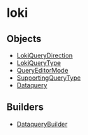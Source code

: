 # <span class="badge package-variant-dataquery"></span> loki

## Objects

 * <span class="badge object-type-enum"></span> [LokiQueryDirection](./object-LokiQueryDirection.md)
 * <span class="badge object-type-enum"></span> [LokiQueryType](./object-LokiQueryType.md)
 * <span class="badge object-type-enum"></span> [QueryEditorMode](./object-QueryEditorMode.md)
 * <span class="badge object-type-enum"></span> [SupportingQueryType](./object-SupportingQueryType.md)
 * <span class="badge object-type-class"></span> [Dataquery](./object-Dataquery.md)
## Builders

 * <span class="badge builder"></span> [DataqueryBuilder](./builder-DataqueryBuilder.md)
